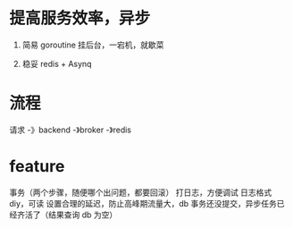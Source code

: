 

# 提高服务效率，异步


1. 简易
    goroutine 挂后台，一宕机，就歇菜 
    
2. 稳妥
    redis + Asynq



# 流程

请求 -》backend -》broker -》redis


# feature

事务（两个步骤，随便哪个出问题，都要回滚）
打日志，方便调试
日志格式 diy，可读 
设置合理的延迟，防止高峰期流量大，db 事务还没提交，异步任务已经齐活了（结果查询 db 为空）

